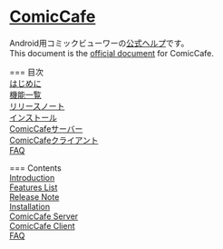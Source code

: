 [ComicCafe](https://play.google.com/store/apps/details?id=com.burton999.cc.client)
=============
Android用コミックビューワーの[公式ヘルプ](#japanese)です。  
This document is the [official document](#english) for ComicCafe.

===
<a name ="japanese">目次</a>  
[はじめに]()  
[機能一覧]()  
[リリースノート]()  
[インストール]()  
[ComicCafeサーバー]()  
[ComicCafeクライアント]()  
[FAQ]()  

===
<a name ="english">Contents</a>  
[Introduction]()  
[Features List]()  
[Release Note]()  
[Installation]()  
[ComicCafe Server]()  
[ComicCafe Client]()  
[FAQ]()  
